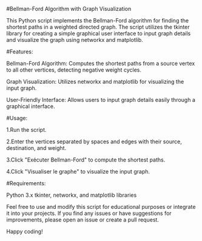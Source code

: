 #Bellman-Ford Algorithm with Graph Visualization

  This Python script implements the Bellman-Ford algorithm for finding the shortest paths in a weighted directed graph. The script utilizes the tkinter library for creating a simple graphical user interface to input graph details and visualize the     graph using networkx and matplotlib.

#Features:

  Bellman-Ford Algorithm: Computes the shortest paths from a source vertex to all other vertices, detecting negative weight cycles.

  Graph Visualization: Utilizes networkx and matplotlib for visualizing the input graph.

  User-Friendly Interface: Allows users to input graph details easily through a graphical interface.

#Usage:

  1.Run the script.

  2.Enter the vertices separated by spaces and edges with their source, destination, and weight.

  3.Click "Exécuter Bellman-Ford" to compute the shortest paths.

  4.Click "Visualiser le graphe" to visualize the input graph.

#Requirements:

  Python 3.x
  tkinter, networkx, and matplotlib libraries
  
Feel free to use and modify this script for educational purposes or integrate it into your projects. If you find any issues or have suggestions for improvements, please open an issue or create a pull request.

Happy coding!
